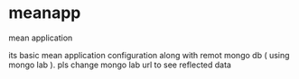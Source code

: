 # meanapp
mean application

its basic mean application configuration along with remot mongo db ( using mongo lab ).
pls change mongo lab url to see reflected data

